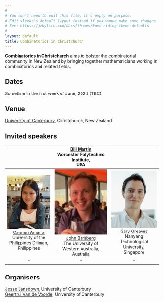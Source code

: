 ```yaml
---
#
# You don't need to edit this file, it's empty on purpose.
# Edit sleeks's default layout instead if you wanna make some changes
# See: https://jekyllrb.com/docs/themes/#overriding-theme-defaults
#
layout: default
title: Combinatorics in Christchurch
---
```

**Combinatorics in Christchurch** aims to bolster the combinatorial community in New Zealand by bringing together mathematicians working in combinatorics and related fields.

## Dates
Sometime in the first week of June, 2024 (TBC)

## Venue
[University of Canterbury](https://www.canterbury.ac.nz/), Christchurch, New Zealand

## Invited speakers

| | [Bill Martin](https://www.wpi.edu/people/faculty/martin) <br> Worcester Polytechnic Institute, <br> USA | |
|:--:|:--:|:--:|
|  <img src="CarmenCroppedResized.jpg"> <br> [Carmen Amarra](https://math.upd.edu.ph/faculty/amarra-maria-carmen) <br> University of the Philippines Diliman, <br> Philippines | <img src="JohnCroppedResized.jpg"> [John Bamberg](https://johnbamberg.github.io/) <br> The University of Western Australia,<br> Australia | <img src="GaryGreavesCroppedResized.jpg"> <br> [Gary Greaves](https://personal.ntu.edu.sg/gary/) <br> Nanyang Technological University, <br> Singapore |
| - | - | - |

## Organisers
[Jesse Lansdown](https://www.jesselansdown.com/), University of Canterbury <br>
[Geertrui Van de Voorde](https://www.canterbury.ac.nz/engineering/contact-us/people/geertrui-van-de-voorde.html), University of Canterbury
